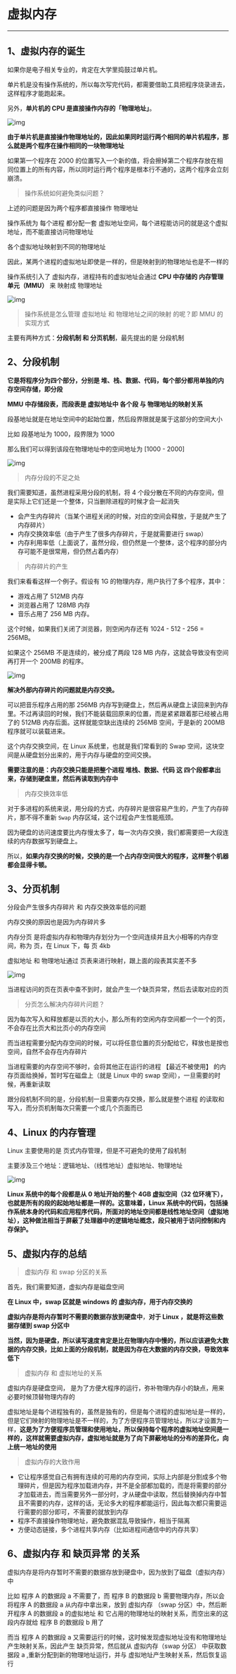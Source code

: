 # 虚拟内存

---



## 1、虚拟内存的诞生

如果你是电子相关专业的，肯定在大学里捣鼓过单片机。

单片机是没有操作系统的，所以每次写完代码，都需要借助工具把程序烧录进去，这样程序才能跑起来。

另外，**单片机的 CPU 是直接操作内存的「物理地址」**。

![img](https://mmbiz.qpic.cn/mmbiz_png/J0g14CUwaZfVYxicDjAjl4nMxlmyJk7rksAhSTGCc6eqWEmicic648NWnOpxqh4JQPPIpDXicyPFftrz137Zsf9SOg/640?wx_fmt=png&tp=webp&wxfrom=5&wx_lazy=1&wx_co=1)

**由于单片机是直接操作物理地址的，因此如果同时运行两个相同的单片机程序，那么就是两个程序在操作相同的一块物理地址**

如果第一个程序在 2000 的位置写入一个新的值，将会擦掉第二个程序存放在相同位置上的所有内容，所以同时运行两个程序是根本行不通的，这两个程序会立刻崩溃。



> 操作系统如何避免类似问题？

上述的问题是因为两个程序都直接操作 物理地址

操作系统为 每个进程 都分配一套 虚拟地址空间，每个进程能访问的就是这个虚拟地址，而不能直接访问物理地址

各个虚拟地址映射到不同的物理地址

因此，某两个进程的虚拟地址即使是一样的，但是映射到的物理地址也是不一样的



操作系统引入了 虚拟内存，进程持有的虚拟地址会通过 **CPU 中存储的 内存管理单元（MMU）** 来 映射成 物理地址

![img](https://mmbiz.qpic.cn/mmbiz_png/J0g14CUwaZfVYxicDjAjl4nMxlmyJk7rkpVTcOZj4JJSyYlSMyiaC66pP2q1QiafglrtO0tmZHCkBB0RvCsfVOTIA/640?wx_fmt=png&tp=webp&wxfrom=5&wx_lazy=1&wx_co=1)



> 操作系统是怎么管理 虚拟地址 和 物理地址之间的映射 的呢？即 MMU 的实现方式

主要有两种方式：**分段机制 和 分页机制**，最先提出的是 分段机制



## 2、分段机制

**它是将程序分为四个部分，分别是 堆、栈、数据、代码，每个部分都用单独的内存空间存储，即分段**



**MMU 中存储段表，而段表是 虚拟地址中 各个段 与 物理地址的映射关系**



段基地址就是在地址空间中的起始位置，然后段界限就是属于这部分的空间大小

比如 段基地址为 1000，段界限为 1000

那么我们可以得到该段在物理地址中的空间地址为  [1000 - 2000]

![img](https://mmbiz.qpic.cn/mmbiz_png/J0g14CUwaZfVYxicDjAjl4nMxlmyJk7rk87ABj8vKWeQANrKVHpm7xNZRTbgFPOicpy74mD65ia3rGgMaIo6G1ntQ/640?wx_fmt=png&tp=webp&wxfrom=5&wx_lazy=1&wx_co=1)





> 内存分段的不足之处

我们需要知道，虽然进程采用分段的机制，将 4 个段分散在不同的内存空间，但是实际上它们还是一个整体，只当删除进程的时候才会一起消失

- 会产生内存碎片（当某个进程关闭的时候，对应的空间会释放，于是就产生了内存碎片）
- 内存交换效率低（由于产生了很多内存碎片，于是就需要进行 swap）
- 内存利用率低（上面说了，虽然分段，但仍然是一个整体，这个程序的部分内存可能不是很常用，但仍然占着内存）



> 内存碎片的产生

我们来看看这样一个例子。假设有 1G 的物理内存，用户执行了多个程序，其中：

- 游戏占用了 512MB 内存
- 浏览器占用了 128MB 内存
- 音乐占用了 256 MB 内存。

这个时候，如果我们关闭了浏览器，则空闲内存还有 1024 - 512 - 256 = 256MB。

如果这个 256MB 不是连续的，被分成了两段 128 MB 内存，这就会导致没有空间再打开一个 200MB 的程序。



![img](https://mmbiz.qpic.cn/mmbiz_png/J0g14CUwaZfVYxicDjAjl4nMxlmyJk7rk0bmZo1YuxhYHTQN7uokA8dsGX1cJAyApOdHxxwjqOjjQIxHRaFB6Xg/640?wx_fmt=png&tp=webp&wxfrom=5&wx_lazy=1&wx_co=1)



**解决外部内存碎片的问题就是内存交换。**

可以把音乐程序占用的那 256MB 内存写到硬盘上，然后再从硬盘上读回来到内存里。不过再读回的时候，我们不能装载回原来的位置，而是紧紧跟着那已经被占用了的 512MB 内存后面。这样就能空缺出连续的 256MB 空间，于是新的 200MB 程序就可以装载进来。

这个内存交换空间，在 Linux 系统里，也就是我们常看到的 Swap 空间，这块空间是从硬盘划分出来的，用于内存与硬盘的空间交换。

**需要注意的是：内存交换只能是把整个进程 堆栈、数据、代码 这 四个段都拿出来，存储到硬盘里，然后再读取到内存中**



> 内存交换效率低

对于多进程的系统来说，用分段的方式，内存碎片是很容易产生的，产生了内存碎片，那不得不重新 `Swap` 内存区域，这个过程会产生性能瓶颈。

因为硬盘的访问速度要比内存慢太多了，每一次内存交换，我们都需要把一大段连续的内存数据写到硬盘上。

所以，**如果内存交换的时候，交换的是一个占内存空间很大的程序，这样整个机器都会显得卡顿。**





## 3、分页机制



分段会产生很多内存碎片 和 内存交换效率低的问题

内存交换的原因也是因为内存碎片多



内存分页 是将虚拟内存和物理内存划分为一个空间连续并且大小相等的内存空间，称为 页，在 Linux 下，每 页 4kb

虚拟地址 和 物理地址通过 页表来进行映射，跟上面的段表其实差不多

![img](https://mmbiz.qpic.cn/mmbiz_png/J0g14CUwaZfVYxicDjAjl4nMxlmyJk7rkZoTKofqkOibHicWGJPwsCjZGRpG077zmMMnRibkVqcVocZz1PxeIuLLMg/640?wx_fmt=png&tp=webp&wxfrom=5&wx_lazy=1&wx_co=1)



当进程访问的页在页表中查不到时，就会产生一个缺页异常，然后去读取对应的页



> 分页怎么解决内存碎片问题？

因为每次写入和释放都是以页的大小，那么所有的空闲内存空间都一个一个的页，不会存在比页大和比页小的内存空间

而当进程需要分配内存空间的时候，可以将任意位置的页分配给它，释放也是按也空间，自然不会存在内存碎片

当进程需要的内存空间不够时，会将其他正在运行的进程 【最近不被使用】 的内存页面给换掉，暂时写在磁盘上（就是 Linux 中的 swap 空间），一旦需要的时候，再重新读取

跟分段机制不同的是，分段机制一旦需要内存交换，那么就是整个进程 的读取和写入，而分页机制每次只需要一个或几个页面而已



## 4、Linux 的内存管理

Linux 主要使用的是 页式内存管理，但是不可避免的使用了段机制



主要涉及三个地址：逻辑地址、（线性地址）虚拟地址、物理地址

![img](https://mmbiz.qpic.cn/mmbiz_png/J0g14CUwaZfVYxicDjAjl4nMxlmyJk7rkScLhBl6b8h7zMdGJQ30uviaKeonZ3gABkmWghgnlibJw79jib3IOKiaKSA/640?wx_fmt=png&tp=webp&wxfrom=5&wx_lazy=1&wx_co=1)



**Linux 系统中的每个段都是从 0 地址开始的整个 4GB 虚拟空间（32 位环境下），也就是所有的段的起始地址都是一样的。这意味着，Linux 系统中的代码，包括操作系统本身的代码和应用程序代码，所面对的地址空间都是线性地址空间（虚拟地址），这种做法相当于屏蔽了处理器中的逻辑地址概念，段只被用于访问控制和内存保护。**



## 5、虚拟内存的总结

> 虚拟内存 和 swap 分区的关系

首先，我们需要知道，虚拟内存是磁盘空间

**在 Linux 中，swap 区就是 windows 的 虚拟内存，用于内存交换的**

**虚拟内存是将内存暂时不需要的数据存放到硬盘中**，**对于 Linux ，就是将这些数据存储到 swap 分区中**

**当然，因为是硬盘，所以读写速度肯定是比在物理内存中慢的，所以应该避免大数据的内存交换，比如上面的分段机制，就是因为存在大数据的内存交换，导致效率低下**



> 虚拟内存 和 虚拟地址的关系

虚拟内存是硬盘空间， 是为了方便大程序的运行，弥补物理内存小的缺点，用来必要时候顶替物理内存的

虚拟地址是每个进程独有的，虽然是独有的，但是每个进程的虚拟地址是一样的，但是它们映射的物理地址是不一样的，为了方便程序员管理地址，所以才设置为一样，**这是为了方便程序员管理和使用地址，所以保持每个程序的虚拟地址空间是一样的，这样就需要虚拟内存，虚拟地址就是为了向下屏蔽地址的分布的差异化，向上统一地址的使用**



> 虚拟内存的大致作用

- 它让程序感觉自己有拥有连续的可用的内存空间，实际上内部是分割成多个物理碎片，但是因为程序加载进内存，并不是全部都加载的，而是将需要的部分才加载进去，而当需要另外一部分时，才从硬盘中读取，然后替换掉内存中暂且不需要的内存，这样的话，无论多大的程序都能运行，因此每次都只需要运行需要的部分即可，不需要的就放到内存
- 程序不直接操作物理地址，避免数据混乱导致操作，相当于隔离
- 方便动态链接，多个进程共享内存（比如进程间通信中的内存共享）



## 6、虚拟内存 和 缺页异常 的关系



虚拟内存是将内存暂时不需要的数据存放到硬盘中，因为放到了磁盘（虚拟内存）中

比如 程序 A 的数据段 a 不需要了，而 程序 B 的数据段 b 需要物理内存，所以会将程序 A 的数据段 a 从内存中拿出来，放到 虚拟内存 （swap 分区）中，然后断开程序 A 的数据段 a 的虚拟地址 和 它占用的物理地址的映射关系，而空出来的这段内存就给 程序 B 的数据段 b 用了

而当 程序 A 的数据段 a 又需要运行的时候，这时候发现虚拟地址没有和物理地址产生映射关系，因此产生 缺页异常，然后就从 虚拟内存（swap 分区） 中获取数据段 a ,重新分配到新的物理地址运行，并与 虚拟地址产生映射关系，然后恢复运行



